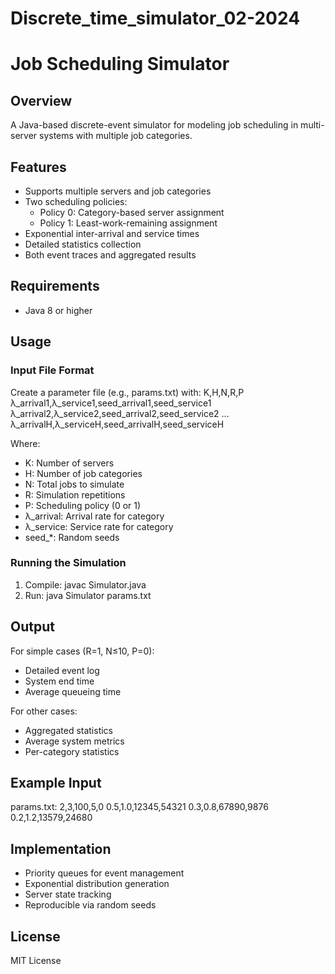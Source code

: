 # Discrete_time_simulator_02-2024


# Job Scheduling Simulator

## Overview
A Java-based discrete-event simulator for modeling job scheduling in multi-server systems with multiple job categories.

## Features
- Supports multiple servers and job categories
- Two scheduling policies:
  - Policy 0: Category-based server assignment
  - Policy 1: Least-work-remaining assignment
- Exponential inter-arrival and service times
- Detailed statistics collection
- Both event traces and aggregated results

## Requirements
- Java 8 or higher

## Usage

### Input File Format
Create a parameter file (e.g., params.txt) with:
K,H,N,R,P
λ_arrival1,λ_service1,seed_arrival1,seed_service1
λ_arrival2,λ_service2,seed_arrival2,seed_service2
...
λ_arrivalH,λ_serviceH,seed_arrivalH,seed_serviceH

Where:
- K: Number of servers
- H: Number of job categories
- N: Total jobs to simulate
- R: Simulation repetitions
- P: Scheduling policy (0 or 1)
- λ_arrival: Arrival rate for category
- λ_service: Service rate for category
- seed_*: Random seeds

### Running the Simulation
1. Compile: javac Simulator.java
2. Run: java Simulator params.txt

## Output
For simple cases (R=1, N≤10, P=0):
- Detailed event log
- System end time
- Average queueing time

For other cases:
- Aggregated statistics
- Average system metrics
- Per-category statistics

## Example Input
params.txt:
2,3,100,5,0
0.5,1.0,12345,54321
0.3,0.8,67890,9876
0.2,1.2,13579,24680

## Implementation
- Priority queues for event management
- Exponential distribution generation
- Server state tracking
- Reproducible via random seeds

## License
MIT License
